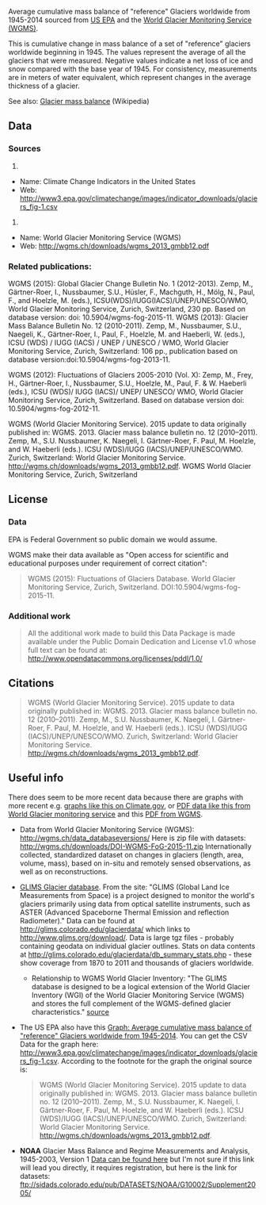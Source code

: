 Average cumulative mass balance of "reference" Glaciers worldwide from 1945-2014 sourced from [US EPA][datahome] and the [World Glacier Monitoring Service (WGMS)][wgms].

This is cumulative change in mass balance of a set of "reference" glaciers worldwide beginning in 1945. The values represent the average of all the glaciers that were measured. Negative values indicate a net loss of ice and snow compared with the base year of 1945. For consistency, measurements are in meters of water equivalent, which represent changes in the average thickness of a glacier.

See also: [Glacier mass balance](https://en.wikipedia.org/wiki/Glacier_mass_balance) (Wikipedia)

## Data

[datahome]: http://www3.epa.gov/climatechange/science/indicators/snow-ice/glaciers.html
[wgms]: http://wgms.ch/data_databaseversions/

### Sources

1. 
  * Name: Climate Change Indicators in the United States
  * Web: http://www3.epa.gov/climatechange/images/indicator_downloads/glaciers_fig-1.csv
1. 
  * Name: World Glacier Monitoring Service (WGMS)
  * Web: http://wgms.ch/downloads/wgms_2013_gmbb12.pdf

### Related publications:

WGMS (2015): Global Glacier Change Bulletin No. 1 (2012-2013). Zemp, M., Gärtner-Roer, I., Nussbaumer, S.U., Hüsler, F., Machguth, H., Mölg, N., Paul, F., and Hoelzle, M. (eds.), ICSU(WDS)/IUGG(IACS)/UNEP/UNESCO/WMO, World Glacier Monitoring Service, Zurich, Switzerland, 230 pp. Based on database version: doi: 10.5904/wgms-fog-2015-11.
WGMS (2013): Glacier Mass Balance Bulletin No. 12 (2010-2011). Zemp, M., Nussbaumer, S.U., Naegeli, K., Gärtner-Roer, I., Paul, F., Hoelzle, M. and Haeberli, W. (eds.), ICSU (WDS) / IUGG (IACS) / UNEP / UNESCO / WMO, World Glacier Monitoring Service, Zurich, Switzerland: 106 pp., publication based on database version:doi:10.5904/wgms-fog-2013-11.

WGMS (2012): Fluctuations of Glaciers 2005-2010 (Vol. X): Zemp, M., Frey, H., Gärtner-Roer, I., Nussbaumer, S.U., Hoelzle, M., Paul, F. & W. Haeberli (eds.), ICSU (WDS)/ IUGG (IACS)/ UNEP/ UNESCO/ WMO, World Glacier Monitoring Service, Zurich, Switzerland. Based on database version doi: 10.5904/wgms-fog-2012-11.

WGMS (World Glacier Monitoring Service). 2015 update to data originally published in: WGMS. 2013. Glacier mass balance bulletin no. 12 (2010–2011). Zemp, M., S.U. Nussbaumer, K. Naegeli, I. Gärtner-Roer, F. Paul, M. Hoelzle, and W. Haeberli (eds.). ICSU (WDS)/IUGG (IACS)/UNEP/UNESCO/WMO. Zurich, Switzerland: World Glacier Monitoring Service. http://wgms.ch/downloads/wgms_2013_gmbb12.pdf. WGMS World Glacier Monitoring Service, Zurich, Switzerland

## License

### Data

EPA is Federal Government so public domain we would assume.

WGMS make their data available as "Open access for scientific and educational purposes under requirement of correct citation":

> WGMS (2015): Fluctuations of Glaciers Database. World Glacier Monitoring Service, Zurich, Switzerland. DOI:10.5904/wgms-fog-2015-11.

### Additional work

> All the additional work made to build this Data Package is made available under the Public Domain Dedication and License v1.0 whose full text can be found at: http://www.opendatacommons.org/licenses/pddl/1.0/

## Citations

> WGMS (World Glacier Monitoring Service). 2015 update to data originally published in: WGMS. 2013. Glacier mass balance bulletin no. 12 (2010–2011). Zemp, M., S.U. Nussbaumer, K. Naegeli, I. Gärtner-Roer, F. Paul, M. Hoelzle, and W. Haeberli (eds.). ICSU (WDS)/IUGG (IACS)/UNEP/UNESCO/WMO. Zurich, Switzerland: World Glacier Monitoring Service. http://wgms.ch/downloads/wgms_2013_gmbb12.pdf.

## Useful info

There does seem to be more recent data because there are graphs with more recent e.g. [graphs like this on Climate.gov](https://www.climate.gov/news-features/understanding-climate/2012-state-climate-glaciers), or [PDF data like this from World Glacier monitoring service](http://wgms.ch/products_fog/) and this [PDF from WGMS](http://wgms.ch/downloads/wgms_2012_fogX.pdf). 

* Data from World Glacier Monitoring Service (WGMS): http://wgms.ch/data_databaseversions/
Here is zip file with datasets: http://wgms.ch/downloads/DOI-WGMS-FoG-2015-11.zip
Internationally collected, standardized dataset on changes in glaciers (length, area, volume, mass), based on in-situ and remotely sensed observations, as well as on reconstructions.
* [GLIMS Glacier database](http://www.glims.org). From the site: "GLIMS (Global Land Ice Measurements from Space) is a project designed to monitor the world's glaciers primarily using data from optical satellite instruments, such as ASTER (Advanced Spaceborne Thermal Emission and reflection Radiometer)." Data can be found at http://glims.colorado.edu/glacierdata/ which links to http://www.glims.org/download/. Data is large tgz files - probably containing geodata on individual glacier outlines. Stats on data contents at http://glims.colorado.edu/glacierdata/db_summary_stats.php - these show coverage from 1870 to 2011 and thousands of glaciers worldwide.
  * Relationship to WGMS World Glacier Inventory: "The GLIMS database is designed to be a logical extension of the World Glacier Inventory (WGI) of the World Glacier Monitoring Service (WGMS) and stores the full complement of the WGMS-defined glacier characteristics." [source](https://nsidc.org/glims/)
* The US EPA also have this [Graph: Average cumulative mass balance of "reference" Glaciers worldwide from 1945-2014](http://www3.epa.gov/climatechange/science/indicators/snow-ice/glaciers.html). You can get the CSV Data for the graph here: http://www3.epa.gov/climatechange/images/indicator_downloads/glaciers_fig-1.csv. According to the footnote for the graph the original source is:

   > WGMS (World Glacier Monitoring Service). 2015 update to data originally published in: WGMS. 2013. Glacier mass balance bulletin no. 12 (2010–2011). Zemp, M., S.U. Nussbaumer, K. Naegeli, I. Gärtner-Roer, F. Paul, M. Hoelzle, and W. Haeberli (eds.). ICSU (WDS)/IUGG (IACS)/UNEP/UNESCO/WMO. Zurich, Switzerland: World Glacier Monitoring Service. http://wgms.ch/downloads/wgms_2013_gmbb12.pdf.
* **NOAA** Glacier Mass Balance and Regime Measurements and Analysis, 1945-2003, Version 1
[Data can be found here](http://nsidc.org/data/g10002) but I'm not sure if this link will lead you directly, it requires registration, but here is the link for datasets: ftp://sidads.colorado.edu/pub/DATASETS/NOAA/G10002/Supplement2005/
